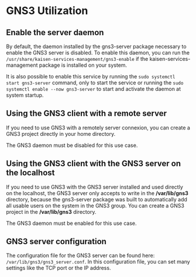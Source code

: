 # GNS3 Utilization

## Enable the server daemon
By default, the daemon installed by the gns3-server package necessary to enable the GNS3 server is disabled. To enable this daemon, you can run the ```/usr/share/kaisen-services-management/gns3-enable``` if the kaisen-services-management package is installed on your system.  

It is also possible to enable this service by running the ```sudo systemctl start gns3-server``` command, only to start the service or running the ```sudo systemctl enable --now gns3-server``` to start and activate the daemon at system startup.

## Using the GNS3 client with a remote server
If you need to use GNS3 with a remotely server connexion, you can create a GNS3 project directly in your home directory.

The GNS3 daemon must be disabled for this use case.

## Using the GNS3 client with the GNS3 server on the localhost
If you need to use GNS3 with the GNS3 server installed and used directly on the localhost, the GNS3 server only accepts to write in the **/var/lib/gns3** directory, because the gns3-server package was built to automatically add all usable users on the system in the GNS3 group. You can create a GNS3 project in the **/var/lib/gns3** directory.

The GNS3 daemon must be enabled for this use case.

## GNS3 server configuration
The configuration file for the GNS3 server can be found here: ```/var/lib/gns3/gns3_server.conf```. In this configuration file, you can set many settings like the TCP port or the IP address.